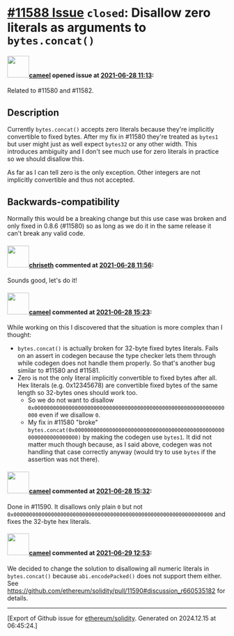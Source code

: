 # [\#11588 Issue](https://github.com/ethereum/solidity/issues/11588) `closed`: Disallow zero literals as arguments to `bytes.concat()`

#### <img src="https://avatars.githubusercontent.com/u/137030?v=4" width="50">[cameel](https://github.com/cameel) opened issue at [2021-06-28 11:13](https://github.com/ethereum/solidity/issues/11588):

Related to #11580 and #11582.

## Description
Currently `bytes.concat()` accepts zero literals because they're implicitly convertible to fixed bytes. After my fix in #11580 they're treated as `bytes1` but user might just as well expect `bytes32` or any other width. This introduces ambiguity and I don't see much use for zero literals in practice so we should disallow this.

As far as I can tell zero is the only exception. Other integers are not implicitly convertible and thus not accepted.

## Backwards-compatibility
Normally this would be a breaking change but this use case was broken and only fixed in 0.8.6 (#11580) so as long as we do it in the same release it can't break any valid code.

#### <img src="https://avatars.githubusercontent.com/u/9073706?v=4" width="50">[chriseth](https://github.com/chriseth) commented at [2021-06-28 11:56](https://github.com/ethereum/solidity/issues/11588#issuecomment-869621485):

Sounds good, let's do it!

#### <img src="https://avatars.githubusercontent.com/u/137030?v=4" width="50">[cameel](https://github.com/cameel) commented at [2021-06-28 15:23](https://github.com/ethereum/solidity/issues/11588#issuecomment-869778631):

While working on this I discovered that the situation is more complex than I thought:
- `bytes.concat()` is actually broken for 32-byte fixed bytes literals. Fails on an assert in codegen because the type checker lets them through while codegen does not handle them properly. So that's another bug similar to #11580 and #11581.
- Zero is not the only literal implicitly convertible to fixed bytes after all. Hex literals (e.g. 0x12345678) are convertible fixed bytes of the same length so 32-bytes ones should work too.
    - So we do not want to disallow `0x0000000000000000000000000000000000000000000000000000000000000000` even if we disallow `0`.
    - My fix in #11580 "broke" `bytes.concat(0x0000000000000000000000000000000000000000000000000000000000000000)` by making the codegen use `bytes1`. It did not matter much though because, as I said above, codegen was not handling that case correctly anyway (would try to use `bytes` if the assertion was not there).

#### <img src="https://avatars.githubusercontent.com/u/137030?v=4" width="50">[cameel](https://github.com/cameel) commented at [2021-06-28 15:32](https://github.com/ethereum/solidity/issues/11588#issuecomment-869785375):

Done in #11590. It disallows only plain `0` but not `0x0000000000000000000000000000000000000000000000000000000000000000` and fixes the 32-byte hex literals.

#### <img src="https://avatars.githubusercontent.com/u/137030?v=4" width="50">[cameel](https://github.com/cameel) commented at [2021-06-29 12:53](https://github.com/ethereum/solidity/issues/11588#issuecomment-870573050):

We decided to change the solution to disallowing all numeric literals in `bytes.concat()` because `abi.encodePacked()` does not support them either. See https://github.com/ethereum/solidity/pull/11590#discussion_r660535182 for details.


-------------------------------------------------------------------------------



[Export of Github issue for [ethereum/solidity](https://github.com/ethereum/solidity). Generated on 2024.12.15 at 06:45:24.]
